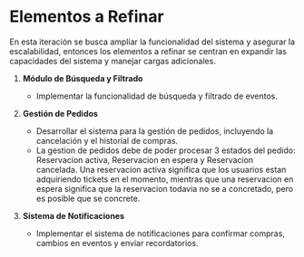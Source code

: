 
# Elementos a Refinar 
En esta iteración se busca ampliar la funcionalidad del sistema y asegurar la escalabilidad, entonces los elementos a refinar se centran en expandir las capacidades del sistema y manejar cargas adicionales.

1. **Módulo de Búsqueda y Filtrado**
   -  Implementar la funcionalidad de búsqueda y filtrado de eventos.

2. **Gestión de Pedidos**
   - Desarrollar el sistema para la gestión de pedidos, incluyendo la cancelación y el historial de compras.
   - La gestion de pedidos debe de poder procesar 3 estados del pedido: Reservacion activa, Reservacion en espera y Reservacion cancelada. Una reservacion activa significa que los usuarios estan adquiriendo tickets en el momento, mientras que una reservacion en espera significa que la reservacion todavia no se a concretado, pero es posible que se concrete.

3. **Sistema de Notificaciones**
   - Implementar el sistema de notificaciones para confirmar compras, cambios en eventos y enviar recordatorios.
